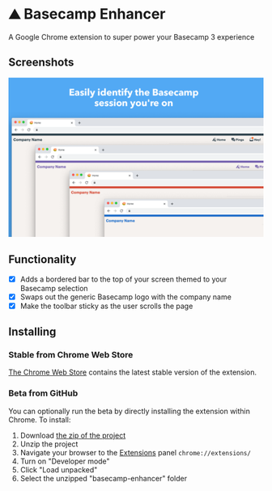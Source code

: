 # ⛰ Basecamp Enhancer

A Google Chrome extension to super power your Basecamp 3 experience

## Screenshots

![Promo](images/promo.png)

## Functionality
- [x] Adds a bordered bar to the top of your screen themed to your Basecamp selection
- [x] Swaps out the generic Basecamp logo with the company name
- [x] Make the toolbar sticky as the user scrolls the page

## Installing

### Stable from Chrome Web Store
[The Chrome Web Store](https://chrome.google.com/webstore/detail/basecamp-enhancer/hllgadpbecmjmfbjpclnjhlppanhalmk) contains the latest stable version of the extension.

### Beta from GitHub
You can optionally run the beta by directly installing the extension within Chrome. To install:

1. Download [the zip of the project](https://github.com/aaronbushnell/basecamp-enhancer/archive/master.zip)
2. Unzip the project
3. Navigate your browser to the [Extensions](chrome://extensions/) panel `chrome://extensions/`
4. Turn on "Developer mode"
5. Click "Load unpacked"
6. Select the unzipped "basecamp-enhancer" folder
